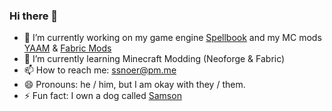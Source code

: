 ### Hi there 👋

- 🔭 I’m currently working on my game engine [Spellbook](https://github.com/Spellbook-Studios/Spellbook) and my MC mods [YAAM](https://github.com/Spellbook-Studios/YAAM) & [Fabric Mods](https://github.com/Spellbook-Studios/Mods)
- 🌱 I’m currently learning Minecraft Modding (Neoforge & Fabric)
- 📫 How to reach me: ssnoer@pm.me
- 😄 Pronouns: he / him, but I am okay with they / them.
- ⚡ Fun fact: I own a dog called [Samson](https://web-static.sebsa.dk/upload/e/ck0yl4c.png)
<!--
**Seba244c/Seba244c** is a ✨ _special_ ✨ repository because its `README.md` (this file) appears on your GitHub profile.

Here are some ideas to get you started:

- 🔭 I’m currently working on ...
- 🌱 I’m currently learning ...
- 👯 I’m looking to collaborate on ...
- 🤔 I’m looking for help with ...
- 💬 Ask me about ...
- 📫 How to reach me: ...
- 😄 Pronouns: ...
- ⚡ Fun fact: ...
-->
